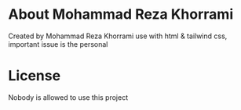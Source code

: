 # About Mohammad Reza Khorrami
Created by Mohammad Reza Khorrami use with html & tailwind css, important issue is the personal
# License
Nobody is allowed to use this project

